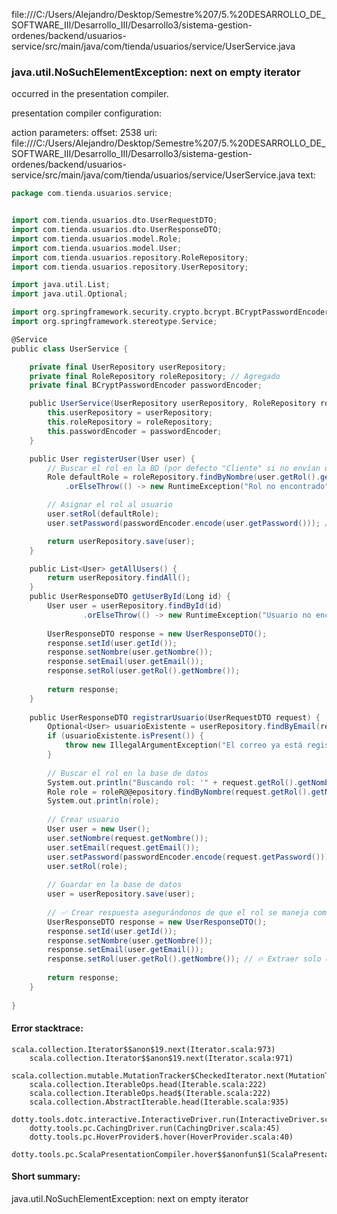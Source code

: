 file:///C:/Users/Alejandro/Desktop/Semestre%207/5.%20DESARROLLO_DE_SOFTWARE_III/Desarrollo_III/Desarrollo3/sistema-gestion-ordenes/backend/usuarios-service/src/main/java/com/tienda/usuarios/service/UserService.java
### java.util.NoSuchElementException: next on empty iterator

occurred in the presentation compiler.

presentation compiler configuration:


action parameters:
offset: 2538
uri: file:///C:/Users/Alejandro/Desktop/Semestre%207/5.%20DESARROLLO_DE_SOFTWARE_III/Desarrollo_III/Desarrollo3/sistema-gestion-ordenes/backend/usuarios-service/src/main/java/com/tienda/usuarios/service/UserService.java
text:
```scala
package com.tienda.usuarios.service;


import com.tienda.usuarios.dto.UserRequestDTO;
import com.tienda.usuarios.dto.UserResponseDTO;
import com.tienda.usuarios.model.Role;
import com.tienda.usuarios.model.User;
import com.tienda.usuarios.repository.RoleRepository;
import com.tienda.usuarios.repository.UserRepository;

import java.util.List;
import java.util.Optional;

import org.springframework.security.crypto.bcrypt.BCryptPasswordEncoder;
import org.springframework.stereotype.Service;

@Service
public class UserService {

    private final UserRepository userRepository;
    private final RoleRepository roleRepository; // Agregado
    private final BCryptPasswordEncoder passwordEncoder;

    public UserService(UserRepository userRepository, RoleRepository roleRepository, BCryptPasswordEncoder passwordEncoder) {
        this.userRepository = userRepository;
        this.roleRepository = roleRepository;
        this.passwordEncoder = passwordEncoder;
    }

    public User registerUser(User user) {
        // Buscar el rol en la BD (por defecto "Cliente" si no envían otro)
        Role defaultRole = roleRepository.findByNombre(user.getRol().getNombre())
            .orElseThrow(() -> new RuntimeException("Rol no encontrado"));

        // Asignar el rol al usuario
        user.setRol(defaultRole);
        user.setPassword(passwordEncoder.encode(user.getPassword())); // Cifrar la contraseña

        return userRepository.save(user);
    }

    public List<User> getAllUsers() {
        return userRepository.findAll();
    }
    public UserResponseDTO getUserById(Long id) {
        User user = userRepository.findById(id)
                .orElseThrow(() -> new RuntimeException("Usuario no encontrado"));
        
        UserResponseDTO response = new UserResponseDTO();
        response.setId(user.getId());
        response.setNombre(user.getNombre());
        response.setEmail(user.getEmail());
        response.setRol(user.getRol().getNombre());
        
        return response;
    }
    
    public UserResponseDTO registrarUsuario(UserRequestDTO request) {
        Optional<User> usuarioExistente = userRepository.findByEmail(request.getEmail());
        if (usuarioExistente.isPresent()) {
            throw new IllegalArgumentException("El correo ya está registrado");
        }
    
        // Buscar el rol en la base de datos
        System.out.println("Buscando rol: '" + request.getRol().getNombre() + "'");
        Role role = roleR@@epository.findByNombre(request.getRol().getNombre()).orElseThrow(() -> new IllegalArgumentException("Rol no encontrado: "));
        System.out.println(role);
    
        // Crear usuario
        User user = new User();
        user.setNombre(request.getNombre());
        user.setEmail(request.getEmail());
        user.setPassword(passwordEncoder.encode(request.getPassword())); // Encriptar contraseña
        user.setRol(role);
    
        // Guardar en la base de datos
        user = userRepository.save(user);
    
        // ✅ Crear respuesta asegurándonos de que el rol se maneja como String
        UserResponseDTO response = new UserResponseDTO();
        response.setId(user.getId());
        response.setNombre(user.getNombre());
        response.setEmail(user.getEmail());
        response.setRol(user.getRol().getNombre()); // 🔥 Extraer solo el nombre del rol
    
        return response;
    }
    
}

```



#### Error stacktrace:

```
scala.collection.Iterator$$anon$19.next(Iterator.scala:973)
	scala.collection.Iterator$$anon$19.next(Iterator.scala:971)
	scala.collection.mutable.MutationTracker$CheckedIterator.next(MutationTracker.scala:76)
	scala.collection.IterableOps.head(Iterable.scala:222)
	scala.collection.IterableOps.head$(Iterable.scala:222)
	scala.collection.AbstractIterable.head(Iterable.scala:935)
	dotty.tools.dotc.interactive.InteractiveDriver.run(InteractiveDriver.scala:164)
	dotty.tools.pc.CachingDriver.run(CachingDriver.scala:45)
	dotty.tools.pc.HoverProvider$.hover(HoverProvider.scala:40)
	dotty.tools.pc.ScalaPresentationCompiler.hover$$anonfun$1(ScalaPresentationCompiler.scala:389)
```
#### Short summary: 

java.util.NoSuchElementException: next on empty iterator
